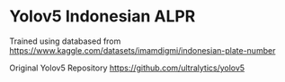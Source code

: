 # Yolov5 Indonesian ALPR

Trained using databased from https://www.kaggle.com/datasets/imamdigmi/indonesian-plate-number

Original Yolov5 Repository https://github.com/ultralytics/yolov5